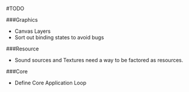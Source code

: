 #TODO

###Graphics

* Canvas Layers
* Sort out binding states to avoid bugs

###Resource

* Sound sources and Textures need a way to be factored
as resources.

###Core

* Define Core Application Loop

